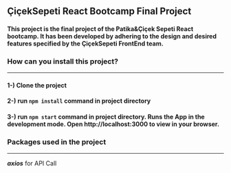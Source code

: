 ## ÇiçekSepeti React Bootcamp Final Project
#### This project is the final project of the Patika&Çiçek Sepeti React bootcamp. It has been developed by adhering to the design and desired features specified by the ÇiçekSepeti FrontEnd team.
### How can you install this project?
***
#### 1-) Clone the project
#### 2-) run `npm install` command in project directory
#### 3-) run `npm start` command in project directory. Runs the App in the development mode. Open http://localhost:3000 to view in your browser.
### Packages used in the project
***
***axios*** for API Call